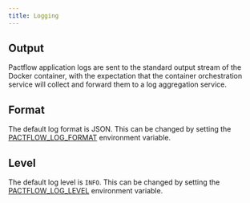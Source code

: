 ```yaml
---
title: Logging
---
```


## Output

Pactflow application logs are sent to the standard output stream of the Docker container, with the expectation that the container orchestration service will collect and forward them to a log aggregation service.

## Format

The default log format is JSON. This can be changed by setting the [PACTFLOW_LOG_FORMAT](environment-variables/index#pactflow_log_format) environment variable.

## Level

The default log level is `INFO`. This can be changed by setting the [PACTFLOW_LOG_LEVEL](environment-variables/index#pactflow_log_level) environment variable.
